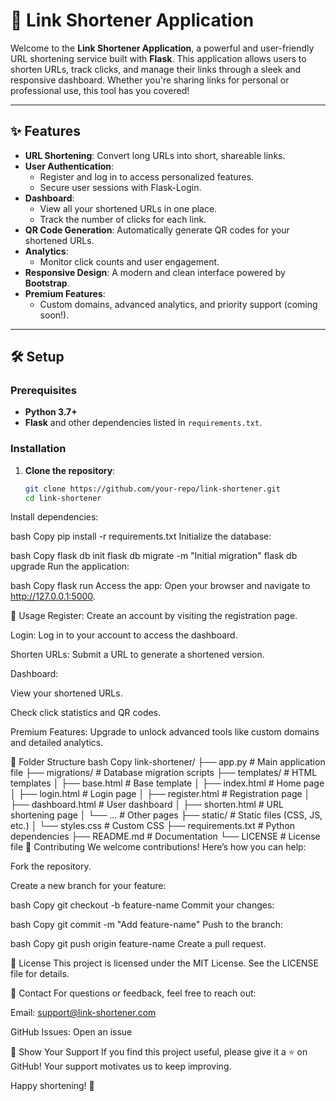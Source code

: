 # 🔗 Link Shortener Application

Welcome to the **Link Shortener Application**, a powerful and user-friendly URL shortening service built with **Flask**. This application allows users to shorten URLs, track clicks, and manage their links through a sleek and responsive dashboard. Whether you're sharing links for personal or professional use, this tool has you covered!

---

## ✨ Features

- **URL Shortening**: Convert long URLs into short, shareable links.
- **User Authentication**:
  - Register and log in to access personalized features.
  - Secure user sessions with Flask-Login.
- **Dashboard**:
  - View all your shortened URLs in one place.
  - Track the number of clicks for each link.
- **QR Code Generation**: Automatically generate QR codes for your shortened URLs.
- **Analytics**:
  - Monitor click counts and user engagement.
- **Responsive Design**: A modern and clean interface powered by **Bootstrap**.
- **Premium Features**:
  - Custom domains, advanced analytics, and priority support (coming soon!).

---

## 🛠️ Setup

### Prerequisites
- **Python 3.7+**
- **Flask** and other dependencies listed in `requirements.txt`.

### Installation

1. **Clone the repository**:
   ```bash
   git clone https://github.com/your-repo/link-shortener.git
   cd link-shortener
Install dependencies:

bash
Copy
pip install -r requirements.txt
Initialize the database:

bash
Copy
flask db init
flask db migrate -m "Initial migration"
flask db upgrade
Run the application:

bash
Copy
flask run
Access the app:
Open your browser and navigate to http://127.0.0.1:5000.

🚀 Usage
Register: Create an account by visiting the registration page.

Login: Log in to your account to access the dashboard.

Shorten URLs: Submit a URL to generate a shortened version.

Dashboard:

View your shortened URLs.

Check click statistics and QR codes.

Premium Features: Upgrade to unlock advanced tools like custom domains and detailed analytics.

📂 Folder Structure
bash
Copy
link-shortener/
├── app.py             # Main application file
├── migrations/        # Database migration scripts
├── templates/         # HTML templates
│   ├── base.html      # Base template
│   ├── index.html     # Home page
│   ├── login.html     # Login page
│   ├── register.html  # Registration page
│   ├── dashboard.html # User dashboard
│   ├── shorten.html   # URL shortening page
│   └── ...            # Other pages
├── static/            # Static files (CSS, JS, etc.)
│   └── styles.css     # Custom CSS
├── requirements.txt   # Python dependencies
├── README.md          # Documentation
└── LICENSE            # License file
🤝 Contributing
We welcome contributions! Here’s how you can help:

Fork the repository.

Create a new branch for your feature:

bash
Copy
git checkout -b feature-name
Commit your changes:

bash
Copy
git commit -m "Add feature-name"
Push to the branch:

bash
Copy
git push origin feature-name
Create a pull request.

📜 License
This project is licensed under the MIT License. See the LICENSE file for details.

📧 Contact
For questions or feedback, feel free to reach out:

Email: support@link-shortener.com

GitHub Issues: Open an issue

🌟 Show Your Support
If you find this project useful, please give it a ⭐️ on GitHub! Your support motivates us to keep improving.

Happy shortening! 🎉